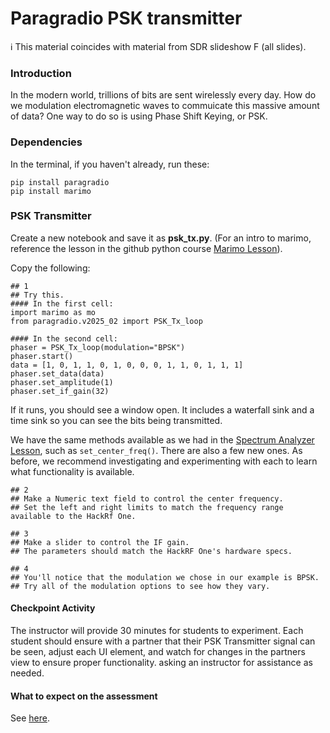 # Paragradio PSK transmitter

ℹ️ This material coincides with material from SDR slideshow F (all slides).

### Introduction

In the modern world, trillions of bits are sent wirelessly every day. How do we modulation electromagnetic waves to commuicate this massive amount of data? One way to do so is using Phase Shift Keying, or PSK.

### Dependencies

In the terminal, if you haven't already, run these:

```
pip install paragradio
pip install marimo
```

### PSK Transmitter

Create a new notebook and save it as **psk_tx.py**. (For an intro to marimo, reference the lesson in the github python course [Marimo Lesson](https://github.com/python-can-define-radio/python-course/blob/main/classroom_activities/Ch02_Advanced/01_marimo.md)).

Copy the following:

```python3
## 1
## Try this.
#### In the first cell:
import marimo as mo
from paragradio.v2025_02 import PSK_Tx_loop

#### In the second cell:
phaser = PSK_Tx_loop(modulation="BPSK")
phaser.start()
data = [1, 0, 1, 1, 0, 1, 0, 0, 0, 1, 1, 0, 1, 1, 1]
phaser.set_data(data)
phaser.set_amplitude(1)
phaser.set_if_gain(32)
```

If it runs, you should see a window open. It includes a waterfall sink and a time sink so you can see the bits being transmitted.

We have the same methods available as we had in the [Spectrum Analyzer Lesson](https://github.com/python-can-define-radio/sdr-course/blob/main/classroom_activities/Ch01_Diving_in_Headfirst/020_Spec_A_paragradio.md), such as `set_center_freq()`. There are also a few new ones. As before, we recommend investigating and experimenting with each to learn what functionality is available.

```python3
## 2
## Make a Numeric text field to control the center frequency.
## Set the left and right limits to match the frequency range available to the HackRf One.
```

```python3
## 3
## Make a slider to control the IF gain. 
## The parameters should match the HackRF One's hardware specs.
```

```python3
## 4
## You'll notice that the modulation we chose in our example is BPSK.
## Try all of the modulation options to see how they vary.
```

#### Checkpoint Activity

The instructor will provide 30 minutes for students to experiment. Each student should ensure with a partner that their PSK Transmitter signal can be seen, adjust each UI element, and watch for changes in the partners view to ensure proper functionality. asking an instructor for assistance as needed.

#### What to expect on the assessment

See [here](https://github.com/python-can-define-radio/sdr-course/blob/main/classroom_activities/Ch01_Diving_in_Headfirst/020_Spec_A_paragradio.md#what-to-expect-on-the-assessment).
